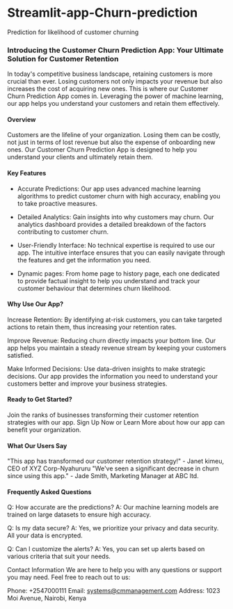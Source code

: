 # Streamlit-app-Churn-prediction
Prediction for likelihood of customer churning
### Introducing the Customer Churn Prediction App: Your Ultimate Solution for Customer Retention
In today's competitive business landscape, retaining customers is more crucial than ever. Losing customers not only impacts your revenue but also increases the cost of acquiring new ones. This is where our Customer Churn Prediction App comes in. Leveraging the power of machine learning, our app helps you understand your customers and retain them effectively.

#### Overview
Customers are the lifeline of your organization. Losing them can be costly, not just in terms of lost revenue but also the expense of onboarding new ones. Our Customer Churn Prediction App is designed to help you understand your clients and ultimately retain them.

#### Key Features
- Accurate Predictions: Our app uses advanced machine learning algorithms to predict customer churn with high accuracy, enabling you to take proactive measures.

- Detailed Analytics: Gain insights into why customers may churn. Our analytics dashboard provides a detailed breakdown of the factors contributing to customer churn.

- User-Friendly Interface: No technical expertise is required to use our app. The intuitive interface ensures that you can easily navigate through the features and get the information you need.

- Dynamic pages: From home page to history page, each one dedicated to provide factual insight to help you understand and track your customer behaviour that determines churn likelihood.

#### Why Use Our App?
Increase Retention: By identifying at-risk customers, you can take targeted actions to retain them, thus increasing your retention rates.

Improve Revenue: Reducing churn directly impacts your bottom line. Our app helps you maintain a steady revenue stream by keeping your customers satisfied.

Make Informed Decisions: Use data-driven insights to make strategic decisions. Our app provides the information you need to understand your customers better and improve your business strategies.

#### Ready to Get Started?
Join the ranks of businesses transforming their customer retention strategies with our app. Sign Up Now or Learn More about how our app can benefit your organization.

#### What Our Users Say
"This app has transformed our customer retention strategy!" - Janet kimeu, CEO of XYZ Corp-Nyahururu
"We've seen a significant decrease in churn since using this app." - Jade Smith, Marketing Manager at ABC ltd.

#### Frequently Asked Questions
Q: How accurate are the predictions?
A: Our machine learning models are trained on large datasets to ensure high accuracy.

Q: Is my data secure?
A: Yes, we prioritize your privacy and data security. All your data is encrypted.

Q: Can I customize the alerts?
A: Yes, you can set up alerts based on various criteria that suit your needs.

Contact Information
We are here to help you with any questions or support you may need. Feel free to reach out to us:

Phone: +2547000111
Email: systems@cmmanagement.com
Address: 1023 Moi Avenue, Nairobi, Kenya
